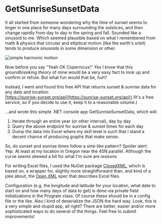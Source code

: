 # GetSunriseSunsetData

It all started from someone wondering why the time of sunset seems to linger in one place for many days surrounding the
solstices, and then change rapidly from day to day in the spring and fall. Sounded like a sinusoid to me. Which
seemed plausible based on what I remembered from math & physics that circular and elliptical motion (like the earth's
orbit) tends to produce sinusoids in some dimension or other.

![simple harmonic motion](https://d-arora.github.io/VisualPhysics/mod5new/mod52B_files/image083.gif)

Now before you say "Yeah OK Copernicus!" Yes I know that this _groundbreaking theory_ of mine would be a very easy fact
to look up and confirm or refute. But what fun would that be, huh?

Instead, I went and found this free API that returns sunset & sunrise data for any date and location:\
[https://sunrise-sunset.org/api](https://sunrise-sunset.org/api)\
(It's a free service, so if you decide to use it, keep it to a reasonable volume.)

...and wrote this simple .NET console app GetSunriseSunsetData, which will:
1) Iterate through an entire year (or other interval), day by day
2) Query the above endpoint for sunrise & sunset times for each day
3) Dump the data into Excel where my skill level is such that I stand a decent chance of producing graphs that make sense.

So, do sunset and sunrise times follow a sine-like pattern? Spoiler alert: Yep. At least at my location in Oregon near
the 45N parallel. Although the curve seems skewed a bit for what I'm sure are _reasons_.

For writing Excel files, I used the NuGet package [ClosedXML](https://github.com/ClosedXML/ClosedXML), which is based on,
a wrapper for, slightly more straightforward than, and kind of a joke about, the
[Open XML](https://en.wikipedia.org/wiki/Office_Open_XML) spec that describes Excel files.

Configuration (e.g. the longitude and latitude for your location, what date to start on and how many days of data to
get) is done via private field initializations in the Program class. Of course these should be in a config file
or the like. Also I kind of deserialize the JSON the hard way. Look, this is a very simple and stupid app,
all right? There are better, easier and/or more sophisticated ways to do several of the things. Feel free to submit
improvements!